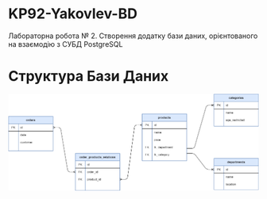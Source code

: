 # KP92-Yakovlev-BD

Лабораторна робота № 2.
Створення додатку бази даних, орієнтованого на взаємодію з СУБД PostgreSQL

# Структура Бази Даних

![plot](https://github.com/DenisYakovlev/KP92-Yakovlev-BD/blob/master/lab1/DB1.png)
